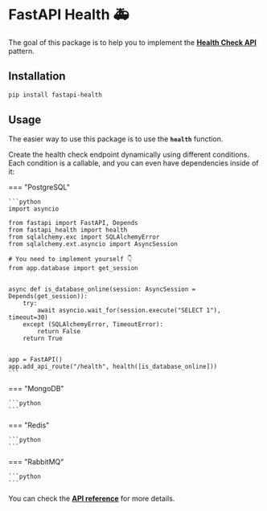# FastAPI Health :ambulance:

The goal of this package is to help you to implement the
[**Health Check API**] pattern.

## Installation

```bash
pip install fastapi-health
```

## Usage

The easier way to use this package is to use the **`health`** function.

Create the health check endpoint dynamically using different conditions.
Each condition is a callable, and you can even have dependencies inside of it:

=== "PostgreSQL"

    ```python
    import asyncio

    from fastapi import FastAPI, Depends
    from fastapi_health import health
    from sqlalchemy.exc import SQLAlchemyError
    from sqlalchemy.ext.asyncio import AsyncSession

    # You need to implement yourself 👇
    from app.database import get_session


    async def is_database_online(session: AsyncSession = Depends(get_session)):
        try:
            await asyncio.wait_for(session.execute("SELECT 1"), timeout=30)
        except (SQLAlchemyError, TimeoutError):
            return False
        return True


    app = FastAPI()
    app.add_api_route("/health", health([is_database_online]))
    ```

=== "MongoDB"

    ```python
    ```

=== "Redis"

    ```python
    ```

=== "RabbitMQ"

    ```python
    ```

You can check the [**API reference**] for more details.

[**Health Check API**]: https://microservices.io/patterns/observability/health-check-api.html
[**API Reference**]: api/#fastapi_health.route.health

